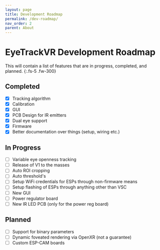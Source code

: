 ```yaml
---
layout: page
title: Development Roadmap
permalink: /dev-roadmap/
nav_order: 2
parent: About
---
```



# EyeTrackVR Development Roadmap

This will contain a list of features that are in progress, completed, and planned.
{:.fs-5 .fw-300}

## Completed

- [x] Tracking algorithm
- [x] Calibration
- [x] GUI
- [X] PCB Design for IR emitters
- [X] Dual eye support
- [X] Firmware
- [X] Better documentation over things (setup, wiring etc.)

## In Progress


- [ ] Variable eye openness tracking
- [ ] Release of V1 to the masses
- [ ] Auto ROI cropping
- [ ] Auto threshold's
- [ ] Setup WiFi credentials for ESPs through non-firmware means
- [ ] Setup flashing of ESPs through anything other than VSC
- [ ] New GUI
- [ ] Power regulator board
- [ ] New IR LED PCB (only for the power reg board)

## Planned

- [ ] Support for binary parameters
- [ ] Dynamic foveated rendering via OpenXR (not a guarantee)
- [ ] Custom ESP-CAM boards